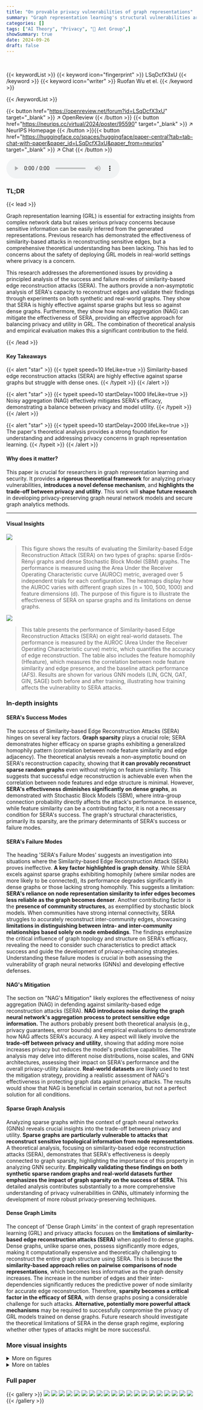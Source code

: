 ```yaml
---
title: "On provable privacy vulnerabilities of graph representations"
summary: "Graph representation learning's structural vulnerabilities are proven and mitigated via noisy aggregation, revealing crucial privacy-utility trade-offs."
categories: []
tags: ["AI Theory", "Privacy", "🏢 Ant Group",]
showSummary: true
date: 2024-09-26
draft: false
---
```


<br>

{{< keywordList >}}
{{< keyword icon="fingerprint" >}} LSqDcfX3xU {{< /keyword >}}
{{< keyword icon="writer" >}} Ruofan Wu et el. {{< /keyword >}}
 
{{< /keywordList >}}

{{< button href="https://openreview.net/forum?id=LSqDcfX3xU" target="_blank" >}}
↗ OpenReview
{{< /button >}}
{{< button href="https://neurips.cc/virtual/2024/poster/95590" target="_blank" >}}
↗ NeurIPS Homepage
{{< /button >}}{{< button href="https://huggingface.co/spaces/huggingface/paper-central?tab=tab-chat-with-paper&paper_id=LSqDcfX3xU&paper_from=neurips" target="_blank" >}}
↗ Chat
{{< /button >}}



<audio controls>
    <source src="https://ai-paper-reviewer.com/LSqDcfX3xU/podcast.wav" type="audio/wav">
    Your browser does not support the audio element.
</audio>


### TL;DR


{{< lead >}}

Graph representation learning (GRL) is essential for extracting insights from complex network data but raises serious privacy concerns because sensitive information can be easily inferred from the generated representations.  Previous research has demonstrated the effectiveness of similarity-based attacks in reconstructing sensitive edges, but a comprehensive theoretical understanding has been lacking.  This has led to concerns about the safety of deploying GRL models in real-world settings where privacy is a concern.

This research addresses the aforementioned issues by providing a principled analysis of the success and failure modes of similarity-based edge reconstruction attacks (SERA). The authors provide a non-asymptotic analysis of SERA's capacity to reconstruct edges and validate their findings through experiments on both synthetic and real-world graphs.  They show that SERA is highly effective against sparse graphs but less so against dense graphs.  Furthermore, they show how noisy aggregation (NAG) can mitigate the effectiveness of SERA, providing an effective approach for balancing privacy and utility in GRL. The combination of theoretical analysis and empirical evaluation makes this a significant contribution to the field.

{{< /lead >}}


#### Key Takeaways

{{< alert "star" >}}
{{< typeit speed=10 lifeLike=true >}} Similarity-based edge reconstruction attacks (SERA) are highly effective against sparse graphs but struggle with dense ones. {{< /typeit >}}
{{< /alert >}}

{{< alert "star" >}}
{{< typeit speed=10 startDelay=1000 lifeLike=true >}} Noisy aggregation (NAG) effectively mitigates SERA's efficacy, demonstrating a balance between privacy and model utility. {{< /typeit >}}
{{< /alert >}}

{{< alert "star" >}}
{{< typeit speed=10 startDelay=2000 lifeLike=true >}} The paper's theoretical analysis provides a strong foundation for understanding and addressing privacy concerns in graph representation learning. {{< /typeit >}}
{{< /alert >}}

#### Why does it matter?
This paper is crucial for researchers in graph representation learning and security. It provides **a rigorous theoretical framework** for analyzing privacy vulnerabilities, **introduces a novel defense mechanism**, and **highlights the trade-off between privacy and utility**.  This work will **shape future research** in developing privacy-preserving graph neural network models and secure graph analytics methods.

------
#### Visual Insights



![](https://ai-paper-reviewer.com/LSqDcfX3xU/figures_8_1.jpg)

> This figure shows the results of evaluating the Similarity-based Edge Reconstruction Attack (SERA) on two types of graphs: sparse Erdős-Rényi graphs and dense Stochastic Block Model (SBM) graphs.  The performance is measured using the Area Under the Receiver Operating Characteristic curve (AUROC) metric, averaged over 5 independent trials for each configuration.  The heatmaps display how the AUROC varies with different graph sizes (n = 100, 500, 1000) and feature dimensions (d).  The purpose of this figure is to illustrate the effectiveness of SERA on sparse graphs and its limitations on dense graphs.





![](https://ai-paper-reviewer.com/LSqDcfX3xU/tables_7_1.jpg)

> This table presents the performance of Similarity-based Edge Reconstruction Attacks (SERA) on eight real-world datasets.  The performance is measured by the AUROC (Area Under the Receiver Operating Characteristic curve) metric, which quantifies the accuracy of edge reconstruction. The table also includes the feature homophily (Hfeature), which measures the correlation between node feature similarity and edge presence, and the baseline attack performance (AFS).  Results are shown for various GNN models (LIN, GCN, GAT, GIN, SAGE) both before and after training, illustrating how training affects the vulnerability to SERA attacks.





### In-depth insights


#### SERA's Success Modes
The success of Similarity-based Edge Reconstruction Attacks (SERA) hinges on several key factors.  **Graph sparsity** plays a crucial role; SERA demonstrates higher efficacy on sparse graphs exhibiting a generalized homophily pattern (correlation between node feature similarity and edge adjacency).  The theoretical analysis reveals a non-asymptotic bound on SERA's reconstruction capacity, showing that **it can provably reconstruct sparse random graphs** even without relying on feature similarity.  This suggests that successful edge reconstruction is achievable even when the correlation between node features and edge structure is minimal.  However, **SERA's effectiveness diminishes significantly on dense graphs**, as demonstrated with Stochastic Block Models (SBM), where intra-group connection probability directly affects the attack's performance.  In essence, while feature similarity can be a contributing factor, it is not a necessary condition for SERA's success. The graph's structural characteristics, primarily its sparsity, are the primary determinants of SERA's success or failure modes.

#### SERA's Failure Modes
The heading 'SERA's Failure Modes' suggests an investigation into situations where the Similarity-based Edge Reconstruction Attack (SERA) proves ineffective.  **A key factor highlighted is graph density**.  While SERA excels against sparse graphs exhibiting homophily (where similar nodes are more likely to be connected), its performance degrades significantly in dense graphs or those lacking strong homophily.  This suggests a limitation: **SERA's reliance on node representation similarity to infer edges becomes less reliable as the graph becomes denser**.  Another contributing factor is the **presence of community structures**, as exemplified by stochastic block models.  When communities have strong internal connectivity, SERA struggles to accurately reconstruct inter-community edges, showcasing **limitations in distinguishing between intra- and inter-community relationships based solely on node embeddings**. The findings emphasize the critical influence of graph topology and structure on SERA's efficacy, revealing the need to consider such characteristics to predict attack success and guide the development of privacy-enhancing strategies.  Understanding these failure modes is crucial in both assessing the vulnerability of graph neural networks (GNNs) and developing effective defenses.

#### NAG's Mitigation
The section on "NAG's Mitigation" likely explores the effectiveness of noisy aggregation (NAG) in defending against similarity-based edge reconstruction attacks (SERA).  **NAG introduces noise during the graph neural network's aggregation process to protect sensitive edge information.** The authors probably present both theoretical analysis (e.g.,  privacy guarantees, error bounds) and empirical evaluations to demonstrate how NAG affects SERA's accuracy.  A key aspect will likely involve the **trade-off between privacy and utility**, showing that adding more noise increases privacy but reduces the model's predictive capabilities. The analysis may delve into different noise distributions, noise scales, and GNN architectures, assessing their impact on SERA's performance and the overall privacy-utility balance. **Real-world datasets** are likely used to test the mitigation strategy, providing a realistic assessment of NAG's effectiveness in protecting graph data against privacy attacks. The results would show that NAG is beneficial in certain scenarios, but not a perfect solution for all conditions.

#### Sparse Graph Analysis
Analyzing sparse graphs within the context of graph neural networks (GNNs) reveals crucial insights into the trade-off between privacy and utility.  **Sparse graphs are particularly vulnerable to attacks that reconstruct sensitive topological information from node representations**.  A theoretical analysis, focusing on similarity-based edge reconstruction attacks (SERA), demonstrates that SERA's effectiveness is deeply connected to graph sparsity, highlighting the importance of this property in analyzing GNN security.  **Empirically validating these findings on both synthetic sparse random graphs and real-world datasets further emphasizes the impact of graph sparsity on the success of SERA**. This detailed analysis contributes substantially to a more comprehensive understanding of privacy vulnerabilities in GNNs, ultimately informing the development of more robust privacy-preserving techniques.

#### Dense Graph Limits
The concept of 'Dense Graph Limits' in the context of graph representation learning (GRL) and privacy attacks focuses on the **limitations of similarity-based edge reconstruction attacks (SERA)** when applied to dense graphs.  Dense graphs, unlike sparse ones, possess significantly more edges, making it computationally expensive and theoretically challenging to reconstruct the entire graph structure using SERA. This is because **the similarity-based approach relies on pairwise comparisons of node representations**, which becomes less informative as the graph density increases. The increase in the number of edges and their inter-dependencies significantly reduces the predictive power of node similarity for accurate edge reconstruction.  Therefore, **sparsity becomes a critical factor in the efficacy of SERA**, with dense graphs posing a considerable challenge for such attacks.  **Alternative, potentially more powerful attack mechanisms** may be required to successfully compromise the privacy of GRL models trained on dense graphs.  Future research should investigate the theoretical limitations of SERA in the dense graph regime, exploring whether other types of attacks might be more successful. 


### More visual insights

<details>
<summary>More on figures
</summary>


![](https://ai-paper-reviewer.com/LSqDcfX3xU/figures_9_1.jpg)

> This figure displays the results of evaluating the privacy-utility trade-off of noisy aggregation (NAG) against similarity-based edge reconstruction attacks (SERA) on the Cora dataset.  Two different training schemes for NAG are compared: a constrained scheme and an unconstrained scheme.  The top row shows the Area Under the Receiver Operating Characteristic curve (AUROC) for SERA, a metric indicating its effectiveness in reconstructing edges.  The bottom row shows the accuracy of the GCN and GAT models under the different NAG training schemes. This demonstrates how the noise level (σ) and feature dimension (d) impact both privacy (SERA performance) and utility (model accuracy).


![](https://ai-paper-reviewer.com/LSqDcfX3xU/figures_14_1.jpg)

> This figure illustrates the architecture of a vertically federated graph representation learning scenario. In this setting, Party A holds both the graph structure and node features, while Party B possesses only the node labels. The learning process involves iterative communication between the two parties: Party A sends embeddings from a sampled subgraph (generated by the encoder and GNN) to Party B, while Party B sends gradients back to Party A. The red arrow emphasizes the embeddings that are sent to Party B. This process allows for collaborative training without sharing raw data, but it also creates opportunities for privacy violations as Party B can attempt to infer the structure of the graph (held by Party A) from the received embeddings.


![](https://ai-paper-reviewer.com/LSqDcfX3xU/figures_26_1.jpg)

> This figure shows the results of experiments evaluating the effectiveness of Similarity-based Edge Reconstruction Attacks (SERA) on sparse Erdős-Rényi graphs.  The heatmaps display the Area Under the Receiver Operating Characteristic curve (AUROC) and the Error Rate (ERR) for different combinations of feature dimension (d) and GNN encoder depth (L).  Darker colors in the AUROC heatmaps indicate higher attack performance, while lighter colors in the ERR heatmaps indicate higher attack performance. The results are presented for three different graph sizes (n = 100, 500, and 1000).


![](https://ai-paper-reviewer.com/LSqDcfX3xU/figures_26_2.jpg)

> This figure displays the results of evaluating the Similarity-based Edge Reconstruction Attack (SERA) on sparse Erdős-Rényi graphs, a type of random graph.  The heatmaps show the Area Under the Receiver Operating Characteristic curve (AUROC) and the Error Rate (ERR) for various combinations of feature dimension (d) and graph neural network (GNN) encoder depth (L).  Darker colors in the AUROC heatmap indicate higher attack performance while lighter colors in the ERR heatmap indicate better performance.  The results show that SERA's success is influenced by both d and L. The figure supports the findings described in Section 4 of the paper.


![](https://ai-paper-reviewer.com/LSqDcfX3xU/figures_26_3.jpg)

> This figure shows the results of evaluating the Similarity-based Edge Reconstruction Attack (SERA) on sparse Erdős-Rényi graphs.  The heatmaps illustrate the Area Under the Receiver Operating Characteristic curve (AUROC) and the Error Rate (ERR) for various graph sizes (n = 100, 500, 1000) across different feature dimensions (d) and network depths (L). Darker colors in the AUROC heatmaps indicate higher attack success, while lighter colors in the ERR heatmaps indicate lower error rates.  The figure demonstrates that the effectiveness of SERA is strongly influenced by the feature dimension (d) and network depth (L).


![](https://ai-paper-reviewer.com/LSqDcfX3xU/figures_26_4.jpg)

> This figure shows the results of evaluating the Similarity-based Edge Reconstruction Attack (SERA) on sparse Erdős-Rényi graphs.  The heatmaps illustrate the Area Under the Receiver Operating Characteristic curve (AUROC) and the Error Rate (ERR) for various combinations of graph size (n), feature dimension (d), and GNN encoder depth (L).  Darker colors in the AUROC heatmaps represent higher attack success rates, while lighter colors in the ERR heatmaps indicate lower error rates (meaning better performance). The results demonstrate how the effectiveness of SERA changes based on the interplay of these parameters.


![](https://ai-paper-reviewer.com/LSqDcfX3xU/figures_27_1.jpg)

> This figure shows the performance of the Similarity-based Edge Reconstruction Attack (SERA) on Stochastic Block Models (SBM) with varying numbers of groups (K) and within-group connection probabilities (p).  The results, shown as AUROC (Area Under the Receiver Operating Characteristic curve) and error rate (ERR), are averaged over five independent trials. The shaded areas represent standard deviations.  The figure helps illustrate the impact of the graph's structure on the SERA attack.


![](https://ai-paper-reviewer.com/LSqDcfX3xU/figures_29_1.jpg)

> This figure visualizes the performance of Similarity-based Edge Reconstruction Attacks (SERA) on two types of graphs: sparse Erdős-Rényi graphs and dense Stochastic Block Model (SBM) graphs.  The heatmaps show the Area Under the Receiver Operating Characteristic curve (AUROC) metric, which indicates the accuracy of SERA in reconstructing edges.  Each heatmap represents a different graph size (n = 100, 500, 1000). The x-axis represents the logarithm of the feature dimension (d), and the y-axis represents the depth of the Graph Neural Network (GNN) encoder (L).  Darker colors represent higher AUROC values (better SERA performance).  The results illustrate that SERA is more effective against sparse graphs than dense graphs, and its performance is influenced by the feature dimensionality and GNN encoder depth.


![](https://ai-paper-reviewer.com/LSqDcfX3xU/figures_29_2.jpg)

> This figure visualizes the results of experiments comparing the effectiveness of Similarity-based Edge Reconstruction Attacks (SERA) on two types of graphs: sparse Erdos-Renyi graphs and dense Stochastic Block Model (SBM) graphs.  The AUROC (Area Under the Receiver Operating Characteristic) metric is used to evaluate the performance, averaging results across 5 independent trials for each configuration. The figure helps illustrate how SERA's success depends on graph properties (sparsity vs. density).


![](https://ai-paper-reviewer.com/LSqDcfX3xU/figures_29_3.jpg)

> This figure shows the results of the edge reconstruction attack (SERA) on two types of graphs: sparse Erdős-Rényi graphs and dense stochastic block model (SBM) graphs.  The x-axis represents the logarithm of the feature dimension (log₂d), and the y-axis represents the AUROC score, a measure of the attack's performance.  Each subplot shows the results for a different graph size (n=100, 500, 1000) for each type of graph. The plots visualize how well SERA can reconstruct edges in graphs with different features and densities.  The results demonstrate SERA's effectiveness on sparse graphs but its limitations on dense graphs.


![](https://ai-paper-reviewer.com/LSqDcfX3xU/figures_29_4.jpg)

> This figure visualizes the trade-off between privacy and utility using the unconstrained training scheme on the Cora dataset.  It shows the impact of different noise levels (σ) and feature dimensions (d) on both the model accuracy and the attack success rate (measured by AUROC and ERR). It also shows how different aggregation mechanisms impact this trade-off.


![](https://ai-paper-reviewer.com/LSqDcfX3xU/figures_29_5.jpg)

> This figure shows the results of experiments on the Cora dataset using the unconstrained training scheme for noisy aggregation (NAG).  It displays the trade-off between privacy (measured by the success of the Similarity-based Edge Reconstruction Attack (SERA) and utility (measured by the accuracy of the model).  The graphs illustrate how changes in feature dimension (d) and noise scale (σ) affect both privacy and utility.  Different aggregation mechanisms (ATTENTION, SUM, GCN, MAX, MEAN) are compared.


![](https://ai-paper-reviewer.com/LSqDcfX3xU/figures_30_1.jpg)

> This figure shows the results of an experiment evaluating the trade-off between privacy and utility when using noisy aggregation (NAG) for training graph neural networks.  The experiment was conducted on the Cora dataset using an unconstrained training scheme, meaning there were no constraints on the weights of the model during training. The x-axis represents the feature dimension (log2 scale), and the y-axis displays either AUROC (attack success rate) or accuracy (model performance). Different lines represent different levels of added noise (sigma). The figure shows that increasing the noise level improves privacy (lower AUROC) but reduces utility (lower accuracy).  The figure also demonstrates that there are different patterns for different types of aggregation mechanisms.


![](https://ai-paper-reviewer.com/LSqDcfX3xU/figures_30_2.jpg)

> This figure shows the result of applying noisy aggregation (NAG) with different noise scales (σ) on the Cora dataset, while evaluating the trade-off between privacy and utility.  The privacy is assessed using the Similarity-based Edge Reconstruction Attack (SERA), while the utility is measured by the accuracy of a node classification task. The plots showcase the AUROC and ERR (Error Rate) of SERA across various feature dimensions (d), categorized by different aggregation mechanisms used in the graph neural network (GNN). The unconstrained scheme means that the noise scale is fixed, but the model's weights are not explicitly controlled during training. The results illustrate how the effectiveness of SERA and the model accuracy change depending on the noise scale and feature dimension.


![](https://ai-paper-reviewer.com/LSqDcfX3xU/figures_30_3.jpg)

> This figure shows the results of applying Similarity-based Edge Reconstruction Attacks (SERA) to both sparse Erdős-Rényi graphs and dense Stochastic Block Models (SBM). The performance is evaluated using the Area Under the Receiver Operating Characteristic Curve (AUROC) metric, averaged over 5 independent trials for each configuration.  The figure helps to visualize how SERA's effectiveness varies depending on the graph structure (sparse vs. dense) and the type of graph model used.


![](https://ai-paper-reviewer.com/LSqDcfX3xU/figures_30_4.jpg)

> This figure shows the results of evaluating the Similarity-based Edge Reconstruction Attack (SERA) on two types of graphs: sparse Erdős-Rényi graphs and dense Stochastic Block Model (SBM) graphs.  The performance metric used is the Area Under the Receiver Operating Characteristic curve (AUROC), averaged across 5 independent trials for each configuration. The figure visually represents how well SERA reconstructs edges in each scenario based on the varying parameters of the graphs and the number of features.  It serves to demonstrate the effectiveness of SERA on sparse graphs and its limitations on dense graphs, which is further explained and theoretically analyzed within the paper.


![](https://ai-paper-reviewer.com/LSqDcfX3xU/figures_30_5.jpg)

> This figure shows the results of evaluating the Similarity-based Edge Reconstruction Attack (SERA) on two types of graphs: sparse Erdős-Rényi graphs and dense Stochastic Block Models (SBM).  The performance is measured using the AUROC (Area Under the Receiver Operating Characteristic) metric, averaged over 5 independent trials for each configuration.  It visualizes how the attack's effectiveness varies depending on the graph structure (sparse vs. dense) and the parameters of the graph generation process.  The results provide insights into the conditions under which SERA is more or less effective.


![](https://ai-paper-reviewer.com/LSqDcfX3xU/figures_30_6.jpg)

> This figure shows the operator norm of the projection weights of the GNN across different aggregation types (ATTENTION, SUM, GCN, MAX, MEAN) and noise levels (σ=0.0, 1.0, 2.0, 4.0) for the Cora, Citeseer, and Pubmed datasets.  The results visualize how the operator norms change as the feature dimension increases. This is relevant to the study of privacy-utility tradeoffs using the noisy aggregation method, as the scale of the noise is related to the operator norms.


![](https://ai-paper-reviewer.com/LSqDcfX3xU/figures_31_1.jpg)

> This figure shows the results of experiments on the Cora dataset using an unconstrained training scheme for noisy aggregation (NAG).  It illustrates the trade-off between privacy (measured by the success of SERA attacks) and utility (measured by the accuracy of the GCN and GAT models). The x-axis represents the feature dimension (log2 scale), and the y-axis shows AUROC and accuracy for different noise levels (σ).  The figure shows that increasing the feature dimension generally improves privacy and that increasing noise decreases the success of SERA attacks but also reduces model accuracy. The various subplots represent different aggregation mechanisms used in the GNN models.


![](https://ai-paper-reviewer.com/LSqDcfX3xU/figures_31_2.jpg)

> The figure shows the results of the Similarity-based Edge Reconstruction Attacks (SERA) on two types of graphs: sparse Erdős-Rényi graphs and dense Stochastic Block Models (SBM).  The results are shown as heatmaps, where darker colors indicate higher AUROC (Area Under the Receiver Operating Characteristic curve) values.  This demonstrates the effectiveness of SERA against sparse graphs and its limitations with dense graphs.  The X-axis represents the logarithm of the feature dimension (d), and the Y-axis represents the depth of the Graph Neural Network (GNN) encoder (L).


![](https://ai-paper-reviewer.com/LSqDcfX3xU/figures_31_3.jpg)

> This figure presents the results of the SERA attacks on two types of graphs: sparse Erdos-Renyi graphs and dense Stochastic Block Model (SBM) graphs.  The performance of the attacks is measured using the AUROC metric, averaged across 5 independent trials.  The figure visually demonstrates the effectiveness of SERA against sparse graphs and its limitations when dealing with dense graphs. Separate panels show AUROC across different graph sizes (number of nodes n) and feature dimensions (d) for Erdos-Renyi and SBM graphs, revealing the impact of these factors on attack success rate.  The color intensity in each heatmap represents the AUROC values, with darker colors indicating higher success rates for SERA.


![](https://ai-paper-reviewer.com/LSqDcfX3xU/figures_31_4.jpg)

> This figure displays the results of evaluating the Similarity-based Edge Reconstruction Attack (SERA) on two types of graphs: sparse Erdős-Rényi graphs and dense Stochastic Block Model (SBM) graphs. The performance metric used is the Area Under the Receiver Operating Characteristic Curve (AUROC), averaged over five independent trials for each configuration.  The figure helps visualize how the effectiveness of SERA varies depending on the graph structure (sparse vs. dense) and the parameters used to generate the graphs. This is a key finding of the paper, demonstrating SERA's effectiveness on sparse graphs and its limitations on dense graphs.


![](https://ai-paper-reviewer.com/LSqDcfX3xU/figures_31_5.jpg)

> This figure shows the results of two experiments evaluating the efficacy of Similarity-based Edge Reconstruction Attacks (SERA) against two different types of graphs: sparse Erdős-Rényi graphs and dense Stochastic Block Models (SBMs). The performance is measured using the AUROC metric, and the results are averaged over 5 random trials for each configuration.  The figure helps visualize the impact of graph structure (sparsity vs. density) on the effectiveness of SERA.


![](https://ai-paper-reviewer.com/LSqDcfX3xU/figures_31_6.jpg)

> This figure shows the privacy-utility trade-off on the Cora dataset using the unconstrained training scheme for NAG.  It displays the AUROC and ERR metrics for different aggregation types (ATTENTION, SUM, GCN, MAX, MEAN) against varying feature dimensions (log2 d). Each data point represents the average of 5 independent trials, with shading indicating standard deviation. The results show the balance between privacy (lower ERR and AUROC) and utility (higher accuracy) achieved with different parameter settings.


![](https://ai-paper-reviewer.com/LSqDcfX3xU/figures_32_1.jpg)

> This figure shows the results of evaluating the Similarity-based Edge Reconstruction Attack (SERA) on Stochastic Block Model (SBM) graphs.  The graphs varied in density, with the number of nodes and the feature dimension changing.  The results are displayed as heatmaps, where darker colors represent higher AUROC (Area Under the Receiver Operating Characteristic curve) scores, and lighter colors represent higher ERR (Error Rate) scores.  This helps to visualize the effectiveness of SERA against different graph structures.


![](https://ai-paper-reviewer.com/LSqDcfX3xU/figures_32_2.jpg)

> This figure shows the results of evaluating the Similarity-based Edge Reconstruction Attack (SERA) on two types of graphs: sparse Erdős-Rényi graphs and dense Stochastic Block Model (SBM) graphs.  The performance metric used is the Area Under the Receiver Operating Characteristic curve (AUROC). Each subplot represents a different graph size (n = 100, 500, 1000), and the color intensity represents the AUROC values, with darker colors indicating higher attack success rates.  The results demonstrate that SERA is more effective against sparse graphs than dense graphs, consistent with the paper's findings.


![](https://ai-paper-reviewer.com/LSqDcfX3xU/figures_33_1.jpg)

> This figure displays the results of applying the Similarity-based Edge Reconstruction Attack (SERA) on both sparse Erdős-Rényi graphs and dense Stochastic Block Models (SBM).  The performance metric used is the Area Under the Receiver Operating Characteristic curve (AUROC), averaged over five independent trials for each configuration.  The plots visualize the relationship between attacking efficacy (AUROC scores) and various graph parameters, such as graph size and feature dimension.  This allows an examination of SERA's effectiveness under differing graph conditions.


![](https://ai-paper-reviewer.com/LSqDcfX3xU/figures_33_2.jpg)

> This figure shows the results of the Similarity-based Edge Reconstruction Attack (SERA) on two types of graphs: sparse Erdős-Rényi graphs and dense Stochastic Block Model (SBM) graphs.  The performance metric used is the Area Under the Receiver Operating Characteristic curve (AUROC), which is averaged over 5 independent trials for each configuration. The figure helps to illustrate how the effectiveness of SERA varies depending on graph type and other parameters (such as the number of nodes).


![](https://ai-paper-reviewer.com/LSqDcfX3xU/figures_33_3.jpg)

> This figure visualizes the performance of Similarity-based Edge Reconstruction Attacks (SERA) on two types of graphs: sparse Erdős-Rényi graphs and dense Stochastic Block Models (SBM).  The results are averaged over 5 independent trials and displayed using the AUROC (Area Under the Receiver Operating Characteristic Curve) metric.  It shows how the effectiveness of SERA changes depending on various factors such as graph size (n), feature dimension (d), and the depth (L) of the Graph Neural Network (GNN) encoder. The figure demonstrates the effectiveness of SERA on sparse graphs and its limitations on dense graphs.


![](https://ai-paper-reviewer.com/LSqDcfX3xU/figures_34_1.jpg)

> This figure shows the results of the similarity-based edge reconstruction attack (SERA) on two types of graphs: sparse Erdős-Rényi graphs and dense stochastic block model (SBM) graphs.  The performance metric used is the area under the receiver operating characteristic curve (AUROC).  The results are averaged over five random trials for each configuration.  The figure visually represents the effectiveness of SERA under different conditions.  The color intensity (darker = better SERA performance) of the grid helps one to visualize the relationship between the effectiveness of SERA and factors such as graph size (n), feature dimension (d), and graph type (sparse vs. dense).


![](https://ai-paper-reviewer.com/LSqDcfX3xU/figures_35_1.jpg)

> This figure presents the results of evaluating the Similarity-based Edge Reconstruction Attack (SERA) on two types of graphs: sparse Erdős-Rényi graphs and dense Stochastic Block Models (SBMs).  The performance is measured using the Area Under the Receiver Operating Characteristic Curve (AUROC) metric, averaged over 5 independent trials for each configuration. The figure visually compares the success of SERA under different graph structures and parameters.


</details>




<details>
<summary>More on tables
</summary>


![](https://ai-paper-reviewer.com/LSqDcfX3xU/tables_27_1.jpg)
> This table presents the performance of the Similarity-based Edge Reconstruction Attack (SERA) on eight real-world datasets. The Area Under the Receiver Operating Characteristic curve (AUROC), a common metric to evaluate the performance of a binary classifier, is used to assess the attack performance.  The table compares the AUROC scores achieved by SERA against different graph neural network (GNN) models (trained and untrained) for each dataset. It also shows the feature homophily which is an indicator of the correlation between node features and the presence of edges.

![](https://ai-paper-reviewer.com/LSqDcfX3xU/tables_28_1.jpg)
> This table presents the results of applying the Similarity-based Edge Reconstruction Attack (SERA) to eight different datasets.  The performance of SERA is measured using the Area Under the Receiver Operating Characteristic curve (AUROC) metric, presented as a percentage.  The table includes results for various GNN models (LIN, GCN, GAT, GIN, SAGE) with different depths (L=2 and L=5), both with and without prior training. The table also shows the feature homophily, a measure of the correlation between feature similarity and edge presence in each dataset.

</details>




### Full paper

{{< gallery >}}
<img src="https://ai-paper-reviewer.com/LSqDcfX3xU/1.png" class="grid-w50 md:grid-w33 xl:grid-w25" />
<img src="https://ai-paper-reviewer.com/LSqDcfX3xU/2.png" class="grid-w50 md:grid-w33 xl:grid-w25" />
<img src="https://ai-paper-reviewer.com/LSqDcfX3xU/3.png" class="grid-w50 md:grid-w33 xl:grid-w25" />
<img src="https://ai-paper-reviewer.com/LSqDcfX3xU/4.png" class="grid-w50 md:grid-w33 xl:grid-w25" />
<img src="https://ai-paper-reviewer.com/LSqDcfX3xU/5.png" class="grid-w50 md:grid-w33 xl:grid-w25" />
<img src="https://ai-paper-reviewer.com/LSqDcfX3xU/6.png" class="grid-w50 md:grid-w33 xl:grid-w25" />
<img src="https://ai-paper-reviewer.com/LSqDcfX3xU/7.png" class="grid-w50 md:grid-w33 xl:grid-w25" />
<img src="https://ai-paper-reviewer.com/LSqDcfX3xU/8.png" class="grid-w50 md:grid-w33 xl:grid-w25" />
<img src="https://ai-paper-reviewer.com/LSqDcfX3xU/9.png" class="grid-w50 md:grid-w33 xl:grid-w25" />
<img src="https://ai-paper-reviewer.com/LSqDcfX3xU/10.png" class="grid-w50 md:grid-w33 xl:grid-w25" />
<img src="https://ai-paper-reviewer.com/LSqDcfX3xU/11.png" class="grid-w50 md:grid-w33 xl:grid-w25" />
<img src="https://ai-paper-reviewer.com/LSqDcfX3xU/12.png" class="grid-w50 md:grid-w33 xl:grid-w25" />
<img src="https://ai-paper-reviewer.com/LSqDcfX3xU/13.png" class="grid-w50 md:grid-w33 xl:grid-w25" />
<img src="https://ai-paper-reviewer.com/LSqDcfX3xU/14.png" class="grid-w50 md:grid-w33 xl:grid-w25" />
<img src="https://ai-paper-reviewer.com/LSqDcfX3xU/15.png" class="grid-w50 md:grid-w33 xl:grid-w25" />
<img src="https://ai-paper-reviewer.com/LSqDcfX3xU/16.png" class="grid-w50 md:grid-w33 xl:grid-w25" />
<img src="https://ai-paper-reviewer.com/LSqDcfX3xU/17.png" class="grid-w50 md:grid-w33 xl:grid-w25" />
<img src="https://ai-paper-reviewer.com/LSqDcfX3xU/18.png" class="grid-w50 md:grid-w33 xl:grid-w25" />
<img src="https://ai-paper-reviewer.com/LSqDcfX3xU/19.png" class="grid-w50 md:grid-w33 xl:grid-w25" />
<img src="https://ai-paper-reviewer.com/LSqDcfX3xU/20.png" class="grid-w50 md:grid-w33 xl:grid-w25" />
{{< /gallery >}}